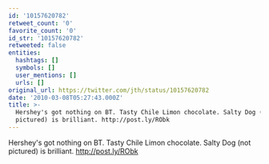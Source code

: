 ```yaml
---
id: '10157620782'
retweet_count: '0'
favorite_count: '0'
id_str: '10157620782'
retweeted: false
entities:
  hashtags: []
  symbols: []
  user_mentions: []
  urls: []
original_url: https://twitter.com/jth/status/10157620782
date: '2010-03-08T05:27:43.000Z'
title: >-
  Hershey's got nothing on BT. Tasty Chile Limon chocolate. Salty Dog (not
  pictured) is brilliant. http://post.ly/RObk
---
```


Hershey's got nothing on BT. Tasty Chile Limon chocolate. Salty Dog (not pictured) is brilliant. http://post.ly/RObk